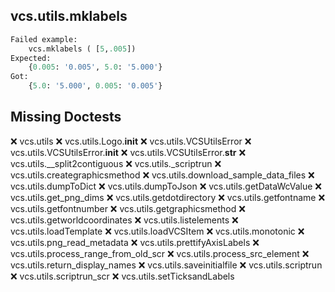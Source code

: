 vcs.utils.mklabels
------------------
```python
Failed example:
    vcs.mklabels ( [5,.005])
Expected:
    {0.005: '0.005', 5.0: '5.000'}
Got:
    {5.0: '5.000', 0.005: '0.005'}
```

Missing Doctests
----------------
:x:    vcs.utils
:x:    vcs.utils.Logo.__init__
:x:    vcs.utils.VCSUtilsError
:x:    vcs.utils.VCSUtilsError.__init__
:x:    vcs.utils.VCSUtilsError.__str__
:x:    vcs.utils.__split2contiguous
:x:    vcs.utils._scriptrun
:x:    vcs.utils.creategraphicsmethod
:x:    vcs.utils.download_sample_data_files
:x:    vcs.utils.dumpToDict
:x:    vcs.utils.dumpToJson
:x:    vcs.utils.getDataWcValue
:x:    vcs.utils.get_png_dims
:x:    vcs.utils.getdotdirectory
:x:    vcs.utils.getfontname
:x:    vcs.utils.getfontnumber
:x:    vcs.utils.getgraphicsmethod
:x:    vcs.utils.getworldcoordinates
:x:    vcs.utils.listelements
:x:    vcs.utils.loadTemplate
:x:    vcs.utils.loadVCSItem
:x:    vcs.utils.monotonic
:x:    vcs.utils.png_read_metadata
:x:    vcs.utils.prettifyAxisLabels
:x:    vcs.utils.process_range_from_old_scr
:x:    vcs.utils.process_src_element
:x:    vcs.utils.return_display_names
:x:    vcs.utils.saveinitialfile
:x:    vcs.utils.scriptrun
:x:    vcs.utils.scriptrun_scr
:x:    vcs.utils.setTicksandLabels
